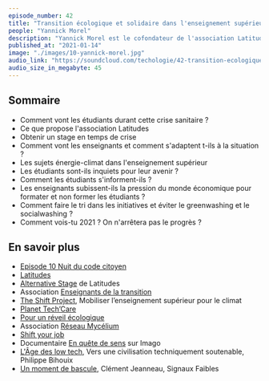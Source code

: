 ```yaml
---
episode_number: 42
title: "Transition écologique et solidaire dans l'enseignement supérieur"
people: "Yannick Morel"
description: "Yannick Morel est le cofondateur de l'association Latitudes qui accompagne et encourage l'utilisation des technologies au service de l'intérêt général. Il nous raconte comment vivent les étudiants et les enseignants la crise sanitaire actuelle. Et comment l'enseignement supérieur est en train de se transformer pour répondre à une indispensable transition écologique."
published_at: "2021-01-14"
image: "./images/10-yannick-morel.jpg"
audio_link: "https://soundcloud.com/techologie/42-transition-ecologique-et-solidaire-dans-lenseignement-superieur-avec-yannick-morel"
audio_size_in_megabyte: 45
---
```


## Sommaire

* Comment vont les étudiants durant cette crise sanitaire ?
* Ce que propose l'association Latitudes
* Obtenir un stage en temps de crise
* Comment vont les enseignants et comment s'adaptent t-ils à la situation ?
* Les sujets énergie-climat dans l'enseignement supérieur
* Les étudiants sont-ils inquiets pour leur avenir ?
* Comment les étudiants s'informent-ils ?
* Les enseignants subissent-ils la pression du monde économique pour formater et non former les étudiants ?
* Comment faire le tri dans les initiatives et éviter le greenwashing et le socialwashing ?
* Comment vois-tu 2021 ? On n'arrêtera pas le progrès ?

## En savoir plus

* [Episode 10 Nuit du code citoyen](https://soundcloud.com/techologie/10-nuit-du-code-citoyen)
* [Latitudes](https://www.latitudes.cc/)
* [Alternative Stage](https://www.latitudes.cc/alternative-stage) de Latitudes
* Association [Enseignants de la transition](https://www.enseignantsdelatransition.org/)
* [The Shift Project](https://theshiftproject.org/lavenir-de-la-planete-dans-lenseignement-superieur/), Mobiliser l’enseignement supérieur pour le climat
* [Planet Tech’Care](https://www.planet-techcare.green/)
* [Pour un réveil écologique](https://pour-un-reveil-ecologique.org/fr/)
* Association [Réseau Mycélium](https://reseaumycelium.org/)
* [Shift your job](https://shiftyourjob.org/)
* Documentaire [En quête de sens](https://www.imagotv.fr/documentaires/en-quete-de-sens) sur Imago
* [L'Âge des low tech](https://www.seuil.com/ouvrage/l-age-des-low-tech-philippe-bihouix/9782021160727), Vers une civilisation techniquement soutenable, Philippe Bihouix
* [Un moment de bascule](https://signauxfaibles.co/2019/11/02/un-moment-de-bascule/), Clément Jeanneau, Signaux Faibles 

</div>
